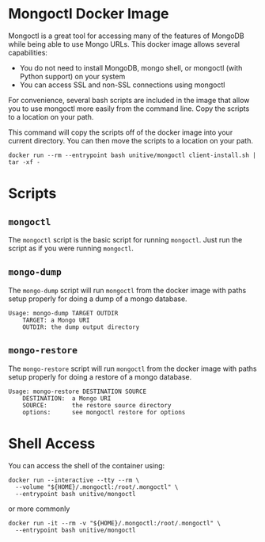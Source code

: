 # Mongoctl Docker Image

Mongoctl is a great tool for accessing many of the features of MongoDB while being able to use Mongo URLs. This docker image allows several capabilities:

* You do not need to install MongoDB, mongo shell, or mongoctl (with Python support) on your system
* You can access SSL and non-SSL connections using mongoctl

For convenience, several bash scripts are included in the image that allow you to use mongoctl more easily from the command line. Copy the scripts to a location on your path.

This command will copy the scripts off of the docker image into your current directory. You can then move the scripts to a location on your path.

```
docker run --rm --entrypoint bash unitive/mongoctl client-install.sh | tar -xf -
```

# Scripts

## `mongoctl`

The `mongoctl` script is the basic script for running `mongoctl`. Just run the script as if you were running `mongoctl`.

## `mongo-dump`

The `mongo-dump` script will run `mongoctl` from the docker image with paths setup properly for doing a dump of a mongo database.  

```
Usage: mongo-dump TARGET OUTDIR
    TARGET: a Mongo URI
    OUTDIR: the dump output directory
```

## `mongo-restore`

The `mongo-restore` script will run `mongoctl` from the docker image with paths setup properly for doing a restore of a mongo database.

```
Usage: mongo-restore DESTINATION SOURCE
    DESTINATION:  a Mongo URI
    SOURCE:       the restore source directory
    options:      see mongoctl restore for options
```

# Shell Access

You can access the shell of the container using:

```
docker run --interactive --tty --rm \
  --volume "${HOME}/.mongoctl:/root/.mongoctl" \
  --entrypoint bash unitive/mongoctl
```

or more commonly

```
docker run -it --rm -v "${HOME}/.mongoctl:/root/.mongoctl" \
  --entrypoint bash unitive/mongoctl
```
